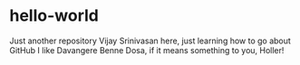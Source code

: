 # hello-world
Just another repository
Vijay Srinivasan here, just learning how to go about GitHub
I like Davangere Benne Dosa, if it means something to you, Holler!

